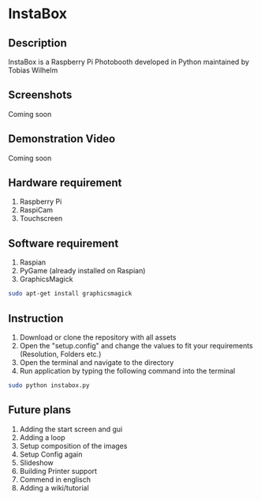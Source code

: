 # InstaBox
## Description
InstaBox is a Raspberry Pi Photobooth developed in Python maintained by Tobias Wilhelm

## Screenshots
Coming soon

## Demonstration Video
Coming soon

## Hardware requirement
1. Raspberry Pi 
2. RaspiCam
3. Touchscreen

## Software requirement
1. Raspian
2. PyGame (already installed on Raspian)
3. GraphicsMagick 
```*.sh
sudo apt-get install graphicsmagick
```

## Instruction
1. Download or clone the repository with all assets
2. Open the "setup.config" and change the values to fit your requirements (Resolution, Folders etc.)
3. Open the terminal and navigate to the directory
4. Run application by typing the following command into the terminal
```*.sh
sudo python instabox.py
```

## Future plans
1. Adding the start screen and gui
2. Adding a loop
3. Setup composition of the images
4. Setup Config again
5. Slideshow
6. Building Printer support
7. Commend in englisch
8. Adding a wiki/tutorial
